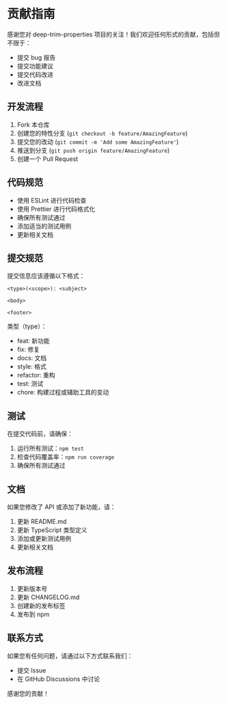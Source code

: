 # 贡献指南

感谢您对 deep-trim-properties 项目的关注！我们欢迎任何形式的贡献，包括但不限于：

- 提交 bug 报告
- 提交功能建议
- 提交代码改进
- 改进文档

## 开发流程

1. Fork 本仓库
2. 创建您的特性分支 (`git checkout -b feature/AmazingFeature`)
3. 提交您的改动 (`git commit -m 'Add some AmazingFeature'`)
4. 推送到分支 (`git push origin feature/AmazingFeature`)
5. 创建一个 Pull Request

## 代码规范

- 使用 ESLint 进行代码检查
- 使用 Prettier 进行代码格式化
- 确保所有测试通过
- 添加适当的测试用例
- 更新相关文档

## 提交规范

提交信息应该遵循以下格式：

```
<type>(<scope>): <subject>

<body>

<footer>
```

类型（type）：
- feat: 新功能
- fix: 修复
- docs: 文档
- style: 格式
- refactor: 重构
- test: 测试
- chore: 构建过程或辅助工具的变动

## 测试

在提交代码前，请确保：

1. 运行所有测试：`npm test`
2. 检查代码覆盖率：`npm run coverage`
3. 确保所有测试通过

## 文档

如果您修改了 API 或添加了新功能，请：

1. 更新 README.md
2. 更新 TypeScript 类型定义
3. 添加或更新测试用例
4. 更新相关文档

## 发布流程

1. 更新版本号
2. 更新 CHANGELOG.md
3. 创建新的发布标签
4. 发布到 npm

## 联系方式

如果您有任何问题，请通过以下方式联系我们：

- 提交 Issue
- 在 GitHub Discussions 中讨论

感谢您的贡献！ 